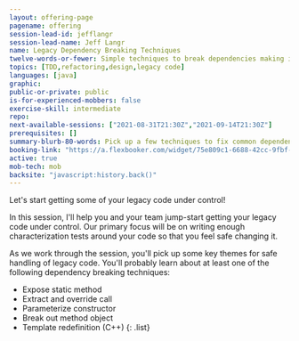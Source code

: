 ```yaml
---
layout: offering-page
pagename: offering
session-lead-id: jefflangr
session-lead-name: Jeff Langr
name: Legacy Dependency Breaking Techniques
twelve-words-or-fewer: Simple techniques to break dependencies making it hard to test
topics: [TDD,refactoring,design,legacy code]
languages: [java]
graphic:
public-or-private: public
is-for-experienced-mobbers: false
exercise-skill: intermediate
repo: 
next-available-sessions: ["2021-08-31T21:30Z","2021-09-14T21:30Z"]
prerequisites: []
summary-blurb-80-words: Pick up a few techniques to fix common dependency challenges in your code, things that make it seem impossible to write unit tests.
booking-link: "https://a.flexbooker.com/widget/75e809c1-6688-42cc-9fbf-77b001c15991?serviceIds=39115"
active: true
mob-tech: mob
backsite: "javascript:history.back()"
---
```

Let's start getting some of your legacy code under control!

In this session, I'll help you and your team jump-start getting your legacy code under control. Our primary focus will be on writing enough characterization tests around your code so that you feel safe changing it.

As we work through the session, you'll pick up some key themes for safe handling of legacy code. You'll probably learn about at least one of the following dependency breaking techniques:

* Expose static method
* Extract and override call
* Parameterize constructor
* Break out method object
* Template redefinition (C++) 
{: .list}